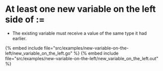 # At least one new variable on the left side of :=

* The existing variable must receive a value of the same type it had earlier.

{% embed include file="src/examples/new-variable-on-the-left/new_variable_on_the_left.go" %}
{% embed include file="src/examples/new-variable-on-the-left/new_variable_on_the_left.out" %}


